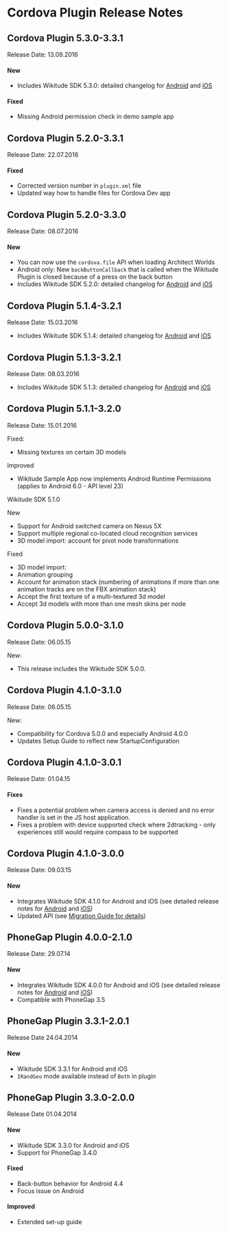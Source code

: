 # Cordova Plugin Release Notes

## Cordova Plugin 5.3.0-3.3.1
Release Date: 13.09.2016

#### New
- Includes Wikitude SDK 5.3.0: detailed changelog for <a href="http://www.wikitude.com/external/doc/documentation/latest/android/changelog.html" target="_top">Android</a> and <a href="http://www.wikitude.com/external/doc/documentation/latest/ios/changelog.html" target="_top">iOS</a>

#### Fixed
- Missing Android permission check in demo sample app


## Cordova Plugin 5.2.0-3.3.1
Release Date: 22.07.2016

#### Fixed
- Corrected version number in `plugin.xml` file
- Updated way how to handle files for Cordova Dev app


## Cordova Plugin 5.2.0-3.3.0
Release Date: 08.07.2016

#### New
- You can now use the `cordova.file` API when loading Architect Worlds
- Android only: New `backButtonCallback` that is called when the Wikitude Plugin is closed because of a press on the back button
- Includes Wikitude SDK 5.2.0: detailed changelog for <a href="http://www.wikitude.com/external/doc/documentation/latest/android/changelog.html" target="_top">Android</a> and <a href="http://www.wikitude.com/external/doc/documentation/latest/ios/changelog.html" target="_top">iOS</a>


## Cordova Plugin 5.1.4-3.2.1
Release Date: 15.03.2016

- Includes Wikitude SDK 5.1.4: detailed changelog for <a href="http://www.wikitude.com/developer/documentation/android" target="_top">Android</a> and <a href="http://www.wikitude.com/developer/documentation/ios" target="_top">iOS</a>


## Cordova Plugin 5.1.3-3.2.1
Release Date: 08.03.2016

- Includes Wikitude SDK 5.1.3: detailed changelog for <a href="http://www.wikitude.com/developer/documentation/android" target="_top">Android</a> and <a href="http://www.wikitude.com/developer/documentation/ios" target="_top">iOS</a>


## Cordova Plugin 5.1.1-3.2.0
Release Date: 15.01.2016

Fixed:
- Missing textures on certain 3D models

Improved
- Wikitude Sample App now implements Android Runtime Permissions (applies to Android 6.0 - API level 23)

Wikitude SDK 5.1.0

New

- Support for Android switched camera on Nexus 5X
- Support multiple regional co-located cloud recognition services
- 3D model import: account for pivot node transformations

Fixed

- 3D model import:
- Animation grouping
- Account for animation stack (numbering of animations if more than one animation tracks are on the FBX animation stack)
- Accept the first texture of a multi-textured 3d model
- Accept 3d models with more than one mesh skins per node


## Cordova Plugin 5.0.0-3.1.0
Release Date: 06.05.15

New:
- This release includes the Wikitude SDK 5.0.0.


## Cordova Plugin 4.1.0-3.1.0
Release Date: 06.05.15

New:

- Compatibility for Cordova 5.0.0 and especially Android 4.0.0
- Updates Setup Guide to reflect new StartupConfiguration

## Cordova Plugin 4.1.0-3.0.1
Release Date: 01.04.15
#### Fixes
- Fixes a potential problem when camera access is denied and no error handler is set in the JS host application.
- Fixes a problem with device supported check where 2dtracking - only experiences still would require compass to be supported

## Cordova Plugin 4.1.0-3.0.0
Release Date: 09.03.15
#### New
- Integrates Wikitude SDK 4.1.0 for Android and iOS (see detailed release notes for <a href="http://www.wikitude.com/developer/documentation/android" target="_top">Android</a> and <a href="http://www.wikitude.com/developer/documentation/ios" target="_top">iOS</a>)
- Updated API (see <a href="http://www.wikitude.com/external/doc/documentation/latest/phonegap/migration.html" target="_top">Migration Guide for details</a>)


## PhoneGap Plugin 4.0.0-2.1.0 
Release Date: 29.07.14

#### New
- Integrates Wikitude SDK 4.0.0 for Android and iOS (see detailed release notes for <a href="http://www.wikitude.com/developer/documentation/android" target="_top">Android</a> and <a href="http://www.wikitude.com/developer/documentation/ios" target="_top">iOS</a>)
- Compatible with PhoneGap 3.5

## PhoneGap Plugin 3.3.1-2.0.1 
Release Date 24.04.2014

#### New
- Wikitude SDK 3.3.1 for Android and iOS
- `IRandGeo` mode available instead of `Both` in plugin

## PhoneGap Plugin 3.3.0-2.0.0 
Release Date 01.04.2014

#### New
- Wikitude SDK 3.3.0 for Android and iOS
- Support for PhoneGap 3.4.0

#### Fixed
- Back-button behavior for Android 4.4
- Focus issue on Android

#### Improved
- Extended set-up guide 

